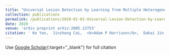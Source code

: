 ```yaml
---
title: "Universal Lesion Detection by Learning from Multiple Heterogeneously Labeled Datasets"
collection: publications
permalink: /publications/2020-01-01-Universal-Lesion-Detection-by-Learning-from-Multiple-Heterogeneously-Labeled-Datasets
date: 2020
venue: 'arXiv preprint arXiv:2005.13753'
citation: ' Ke Yan,  Jinzheng Cai,  <b>Adam P Harrison</b>,  Dakai Jin,  Jing Xiao,  Le Lu, &quot;Universal Lesion Detection by Learning from Multiple Heterogeneously Labeled Datasets.&quot; arXiv preprint arXiv:2005.13753, 2020.'
---
```

Use [Google Scholar](https://scholar.google.com/scholar?q=Universal+Lesion+Detection+by+Learning+from+Multiple+Heterogeneously+Labeled+Datasets){:target="_blank"} for full citation